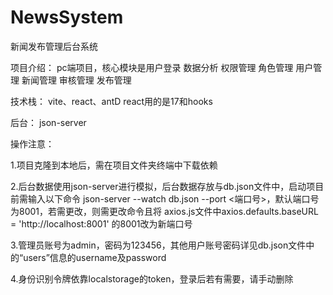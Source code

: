 # NewsSystem
新闻发布管理后台系统

项目介绍：
   pc端项目，核心模块是用户登录 数据分析 权限管理 角色管理 用户管理 新闻管理 审核管理 发布管理 
   
技术栈：
   vite、react、antD
   react用的是17和hooks
   
后台：
   json-server
   
操作注意：

   1.项目克隆到本地后，需在项目文件夹终端中下载依赖
   
   2.后台数据使用json-server进行模拟，后台数据存放与db.json文件中，启动项目前需输入以下命令  json-server --watch db.json --port <端口号>，默认端口号为8001，若需更改，则需更改命令且将 axios.js文件中axios.defaults.baseURL = 'http://localhost:8001' 的8001改为新端口号
   
   3.管理员账号为admin，密码为123456，其他用户账号密码详见db.json文件中的“users”信息的username及password
   
   4.身份识别令牌依靠localstorage的token，登录后若有需要，请手动删除
